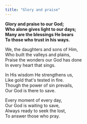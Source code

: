 ```yaml
---
title: "Glory and praise"
---
```


**Glory and praise to our God;   
Who alone gives light to our days;   
Many are the blessings He bears   
To those who trust in his ways.**

We, the daughters and sons of Him,   
Who built the valleys and plains,   
Praise the wonders our God has done   
In every heart that sings.

In His wisdom He strengthens us,   
Like gold that's tested in fire.   
Though the power of sin prevails,   
Our God is there to save.

Every moment of every day,   
Our God is waiting to save,   
Always ready to seek the lost,   
To answer those who pray.